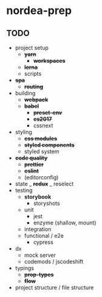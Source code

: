 # nordea-prep

## TODO

*   project setup
    *   ~~**yarn**~~
        *   ~~**workspaces**~~
    *   ~~**lerna**~~
    *   scripts
*   ~~**spa**~~
    *   ~~**routing**~~
*   building
    *   ~~**webpack**~~
    *   ~~**babel**~~
        *   ~~**preset-env**~~
        *   ~~**es2017**~~
        *   cssnext
*   styling
    *   ~~**css modules**~~
    *   ~~**styled components**~~
    *   styled system
*   ~~**code quality**~~
    *   ~~**prettier**~~
    *   ~~**eslint**~~
    *   (editorconfig)
*   state
    _ ~~**redux**~~
    _ reselect
*   testing
    *   **storybook**
        *   storyshots
    *   unit
        *   jest
        *   enzyme (shallow, mount)
    *   integration
    *   functional / e2e
        *   cypress
*   dx
    *   mock server
    *   codemods / jscodeshift
*   typings
    *   ~~**prop-types**~~
    *   ~~**flow**~~
*   project structure / file structure
